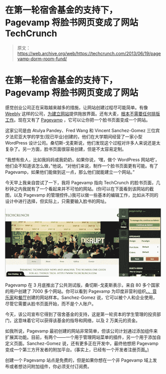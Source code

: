 # 在第一轮宿舍基金的支持下，Pagevamp 将脸书网页变成了网站 TechCrunch

> 原文：<https://web.archive.org/web/https://techcrunch.com/2013/06/19/pagevamp-dorm-room-fund/>

# 在第一轮宿舍基金的支持下，Pagevamp 将脸书网页变成了网站

感觉创业公司正在采取越来越多的措施，让网站创建过程尽可能简单。有像 [Weebly](https://web.archive.org/web/20221007195218/http://www.weebly.com/) 这样的公司，[为建立网站](https://web.archive.org/web/20221007195218/https://beta.techcrunch.com/2013/05/03/with-over-15m-sites-built-weebly-launches-new-planner-and-mobile-editor-brings-website-creation-service-to-android/)提供拖放界面。还有大麦，[根本不需要任何排版工作](https://web.archive.org/web/20221007195218/https://beta.techcrunch.com/2013/05/04/barley-launch/)。现在又有了 [Pagevamp](https://web.archive.org/web/20221007195218/http://www.pagevamp.com/) ，它可以让你把一个脸书页面变成一个网站。

这家公司是由 Atulya Pandey、Fred Wang 和 Vincent Sanchez-Gomez 三位宾夕法尼亚大学的学生(现已毕业)创建的，他们在大学期间经营了一家小型 WordPress 设计公司。桑切斯-戈麦斯说，他们发现这个过程对许多人来说还是太复杂了。另一方面，脸书页面很容易创建，但是不太容易定制。

“我想有些人，比如我妈妈或我奶奶，如果你说，‘嘿，做个 WordPress 网站吧’，他们会不知道该怎么做，”他说。“对他们来说，制作一个脸书页面更有可能。有了 Pagevamp，如果他们能做到这一点，那么他们就能建立一个网站。”

今天早上我亲自尝试了一下，我将 Pagevamp 指向 TechCrunch 的脸书页面，几秒钟之内我就有了一个看起来并不可怕的网站。(你可以在下面看到该网站的截图，以及 Pagevamp 的管理控件。)我可以做一些基本的编辑工作，比如从不同的设计中进行选择，但实际上，只需要输入脸书的网址。

[![pagevamp techcrunch](img/5868bf8095e979c51c813f1c34f54414.png)](https://web.archive.org/web/20221007195218/https://beta.techcrunch.com/2013/06/19/pagevamp-dorm-room-fund/pagevamp/)

Pagevamp 在 3 月底推出了公共测试版，桑切斯-戈麦斯表示，来自 80 多个国家的用户创建了 7000 多个网站。你可以看到 Pagevamp 为印度非营利组织[、](https://web.archive.org/web/20221007195218/http://www.seekhoindia.org/)[、音乐家](https://web.archive.org/web/20221007195218/http://meredithbakermusic.com/)和[餐厅](https://web.archive.org/web/20221007195218/http://azwinemuseum.com/)创建的网站样本。Sanchez-Gomez 说，它可以被个人和企业使用，尽管它需要从脸书页面开始，而不是个人账户。

今天，该公司宣布它得到了宿舍基金的支持，这是第一轮资本的学生管理的投资部门，这意味着它可以获得该基金的指导和网络，以及 2 万美元的资金。

如我所说，Pagevamp 最初创建的网站非常简单，但该公司计划通过添加组件来扩展其功能。目前，有两个——一个用于管理网站菜单的插件，另一个用于添加自定义页面。Sanchez-Gomez 说，还有更多正在开发中，最终他想把 Pagevamp 变成一个第三方开发者的附加平台。(事实上，已经有一个开发者注册页面[。)](https://web.archive.org/web/20221007195218/http://www.pagevamp.com/developers)

创建一个 Pagevamp 站点是免费的，但是如果你想在一个非 Pagevamp 域上发布或者想访问附加组件，你必须支付订阅费。